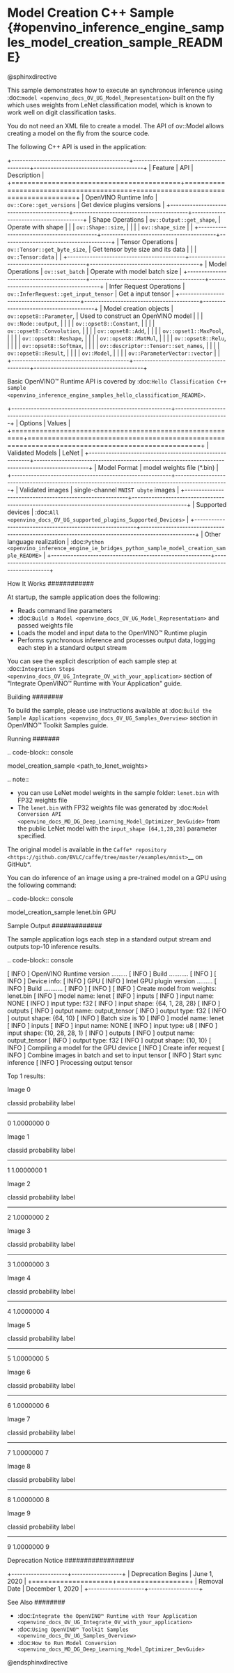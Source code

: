 # Model Creation C++ Sample {#openvino_inference_engine_samples_model_creation_sample_README}

@sphinxdirective

This sample demonstrates how to execute an synchronous inference using :doc:`model <openvino_docs_OV_UG_Model_Representation>` built on the fly which uses weights from LeNet classification model, which is known to work well on digit classification tasks.

You do not need an XML file to create a model. The API of ov::Model allows creating a model on the fly from the source code.

The following C++ API is used in the application:

+------------------------------------------+-----------------------------------------+---------------------------------------+
| Feature                                  | API                                     | Description                           |
+==========================================+=========================================+=======================================+
| OpenVINO Runtime Info                    | ``ov::Core::get_versions``              | Get device plugins versions           |
+------------------------------------------+-----------------------------------------+---------------------------------------+
| Shape Operations                         | ``ov::Output::get_shape``,              | Operate with shape                    |
|                                          | ``ov::Shape::size``,                    |                                       |
|                                          | ``ov::shape_size``                      |                                       |
+------------------------------------------+-----------------------------------------+---------------------------------------+
| Tensor Operations                        | ``ov::Tensor::get_byte_size``,          | Get tensor byte size and its data     |
|                                          | ``ov::Tensor:data``                     |                                       |
+------------------------------------------+-----------------------------------------+---------------------------------------+
| Model Operations                         | ``ov::set_batch``                       | Operate with model batch size         |
+------------------------------------------+-----------------------------------------+---------------------------------------+
| Infer Request Operations                 | ``ov::InferRequest::get_input_tensor``  | Get a input tensor                    |
+------------------------------------------+-----------------------------------------+---------------------------------------+
| Model creation objects                   | ``ov::opset8::Parameter``,              | Used to construct an OpenVINO model   |
|                                          | ``ov::Node::output``,                   |                                       |
|                                          | ``ov::opset8::Constant``,               |                                       |
|                                          | ``ov::opset8::Convolution``,            |                                       |
|                                          | ``ov::opset8::Add``,                    |                                       |
|                                          | ``ov::opset1::MaxPool``,                |                                       |
|                                          | ``ov::opset8::Reshape``,                |                                       |
|                                          | ``ov::opset8::MatMul``,                 |                                       |
|                                          | ``ov::opset8::Relu``,                   |                                       |
|                                          | ``ov::opset8::Softmax``,                |                                       |
|                                          | ``ov::descriptor::Tensor::set_names``,  |                                       |
|                                          | ``ov::opset8::Result``,                 |                                       |
|                                          | ``ov::Model``,                          |                                       |
|                                          | ``ov::ParameterVector::vector``         |                                       |
+------------------------------------------+-----------------------------------------+---------------------------------------+

Basic OpenVINO™ Runtime API is covered by :doc:`Hello Classification C++ sample <openvino_inference_engine_samples_hello_classification_README>`.

+---------------------------------------------------------+-------------------------------------------------------------------------------------------------+
| Options                                                 | Values                                                                                          |
+=========================================================+=================================================================================================+
| Validated Models                                        | LeNet                                                                                           |
+---------------------------------------------------------+-------------------------------------------------------------------------------------------------+
| Model Format                                            | model weights file (\*.bin)                                                                     |
+---------------------------------------------------------+-------------------------------------------------------------------------------------------------+
| Validated images                                        | single-channel ``MNIST ubyte`` images                                                           |
+---------------------------------------------------------+-------------------------------------------------------------------------------------------------+
| Supported devices                                       | :doc:`All <openvino_docs_OV_UG_supported_plugins_Supported_Devices>`                            |
+---------------------------------------------------------+-------------------------------------------------------------------------------------------------+
| Other language realization                              | :doc:`Python <openvino_inference_engine_ie_bridges_python_sample_model_creation_sample_README>` |
+---------------------------------------------------------+-------------------------------------------------------------------------------------------------+

How It Works
############

At startup, the sample application does the following:

- Reads command line parameters
- :doc:`Build a Model <openvino_docs_OV_UG_Model_Representation>` and passed weights file
- Loads the model and input data to the OpenVINO™ Runtime plugin
- Performs synchronous inference and processes output data, logging each step in a standard output stream

You can see the explicit description of each sample step at :doc:`Integration Steps <openvino_docs_OV_UG_Integrate_OV_with_your_application>` section of "Integrate OpenVINO™ Runtime with Your Application" guide.

Building
########

To build the sample, please use instructions available at :doc:`Build the Sample Applications <openvino_docs_OV_UG_Samples_Overview>` section in OpenVINO™ Toolkit Samples guide.

Running
#######

.. code-block:: console

   model_creation_sample <path_to_lenet_weights> <device>

.. note::

   - you can use LeNet model weights in the sample folder: ``lenet.bin`` with FP32 weights file
   - The ``lenet.bin`` with FP32 weights file was generated by :doc:`Model Conversion API <openvino_docs_MO_DG_Deep_Learning_Model_Optimizer_DevGuide>` from the public LeNet model with the ``input_shape [64,1,28,28]`` parameter specified.
   
   The original model is available in the `Caffe* repository <https://github.com/BVLC/caffe/tree/master/examples/mnist>`__ on GitHub\*.


You can do inference of an image using a pre-trained model on a GPU using the following command:

.. code-block:: console
   
   model_creation_sample lenet.bin GPU

Sample Output
#############

The sample application logs each step in a standard output stream and outputs top-10 inference results.

.. code-block:: console
   
   [ INFO ] OpenVINO Runtime version ......... <version>
   [ INFO ] Build ........... <build>
   [ INFO ]
   [ INFO ] Device info:
   [ INFO ] GPU
   [ INFO ] Intel GPU plugin version ......... <version>
   [ INFO ] Build ........... <build>
   [ INFO ]
   [ INFO ]
   [ INFO ] Create model from weights: lenet.bin
   [ INFO ] model name: lenet
   [ INFO ]     inputs
   [ INFO ]         input name: NONE
   [ INFO ]         input type: f32
   [ INFO ]         input shape: {64, 1, 28, 28}
   [ INFO ]     outputs
   [ INFO ]         output name: output_tensor
   [ INFO ]         output type: f32
   [ INFO ]         output shape: {64, 10}
   [ INFO ] Batch size is 10
   [ INFO ] model name: lenet
   [ INFO ]     inputs
   [ INFO ]         input name: NONE
   [ INFO ]         input type: u8
   [ INFO ]         input shape: {10, 28, 28, 1}
   [ INFO ]     outputs
   [ INFO ]         output name: output_tensor
   [ INFO ]         output type: f32
   [ INFO ]         output shape: {10, 10}
   [ INFO ] Compiling a model for the GPU device
   [ INFO ] Create infer request
   [ INFO ] Combine images in batch and set to input tensor
   [ INFO ] Start sync inference
   [ INFO ] Processing output tensor
   
   Top 1 results:
   
   Image 0
   
   classid probability label
   ------- ----------- -----
   0       1.0000000   0
   
   Image 1
   
   classid probability label
   ------- ----------- -----
   1       1.0000000   1
   
   Image 2
   
   classid probability label
   ------- ----------- -----
   2       1.0000000   2
   
   Image 3
   
   classid probability label
   ------- ----------- -----
   3       1.0000000   3
   
   Image 4
   
   classid probability label
   ------- ----------- -----
   4       1.0000000   4
   
   Image 5
   
   classid probability label
   ------- ----------- -----
   5       1.0000000   5
   
   Image 6
   
   classid probability label
   ------- ----------- -----
   6       1.0000000   6
   
   Image 7
   
   classid probability label
   ------- ----------- -----
   7       1.0000000   7
   
   Image 8
   
   classid probability label
   ------- ----------- -----
   8       1.0000000   8
   
   Image 9
   
   classid probability label
   ------- ----------- -----
   9       1.0000000   9
   


Deprecation Notice
##################

+--------------------+------------------+
| Deprecation Begins | June 1, 2020     |
+====================+==================+
| Removal Date       | December 1, 2020 |
+--------------------+------------------+

See Also
########

- :doc:`Integrate the OpenVINO™ Runtime with Your Application <openvino_docs_OV_UG_Integrate_OV_with_your_application>`
- :doc:`Using OpenVINO™ Toolkit Samples <openvino_docs_OV_UG_Samples_Overview>`
- :doc:`How to Run Model Conversion <openvino_docs_MO_DG_Deep_Learning_Model_Optimizer_DevGuide>`

@endsphinxdirective


